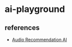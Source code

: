 # ai-playground

## references
- [Audio Recommendation AI](https://www.pinecone.io/learn/audio-recommendation-openai/)
